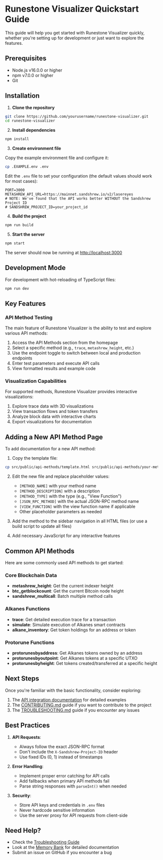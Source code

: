 # Runestone Visualizer Quickstart Guide

This guide will help you get started with Runestone Visualizer quickly, whether you're setting up for development or just want to explore the features.

## Prerequisites

- Node.js v16.0.0 or higher
- npm v7.0.0 or higher
- Git

## Installation

1. **Clone the repository**

```bash
git clone https://github.com/yourusername/runestone-visualizer.git
cd runestone-visualizer
```

2. **Install dependencies**

```bash
npm install
```

3. **Create environment file**

Copy the example environment file and configure it:

```bash
cp .EXAMPLE.env .env
```

Edit the `.env` file to set your configuration (the default values should work for most cases):

```
PORT=3000
METASHREW_API_URL=https://mainnet.sandshrew.io/v2/lasereyes
# NOTE: We've found that the API works better WITHOUT the Sandshrew Project ID
# SANDSHREW_PROJECT_ID=your_project_id
```

4. **Build the project**

```bash
npm run build
```

5. **Start the server**

```bash
npm start
```

The server should now be running at [http://localhost:3000](http://localhost:3000)

## Development Mode

For development with hot-reloading of TypeScript files:

```bash
npm run dev
```

## Key Features

### API Method Testing

The main feature of Runestone Visualizer is the ability to test and explore various API methods:

1. Access the API Methods section from the homepage
2. Select a specific method (e.g., `trace`, `metashrew_height`, etc.)
3. Use the endpoint toggle to switch between local and production endpoints
4. Enter test parameters and execute API calls
5. View formatted results and example code

### Visualization Capabilities

For supported methods, Runestone Visualizer provides interactive visualizations:

1. Explore trace data with 3D visualizations
2. View transaction flows and token transfers
3. Analyze block data with interactive charts
4. Export visualizations for documentation

## Adding a New API Method Page

To add documentation for a new API method:

1. Copy the template file:
```bash
cp src/public/api-methods/template.html src/public/api-methods/your-method-name.html
```

2. Edit the new file and replace placeholder values:
   - `[METHOD_NAME]` with your method name
   - `[METHOD_DESCRIPTION]` with a description
   - `[METHOD_TYPE]` with the type (e.g., "View Function")
   - `[JSON_RPC_METHOD]` with the actual JSON-RPC method name
   - `[VIEW_FUNCTION]` with the view function name if applicable
   - Other placeholder parameters as needed

3. Add the method to the sidebar navigation in all HTML files (or use a build script to update all files)

4. Add necessary JavaScript for any interactive features

## Common API Methods

Here are some commonly used API methods to get started:

### Core Blockchain Data

- **metashrew_height**: Get the current indexer height
- **btc_getblockcount**: Get the current Bitcoin node height
- **sandshrew_multicall**: Batch multiple method calls

### Alkanes Functions

- **trace**: Get detailed execution trace for a transaction
- **simulate**: Simulate execution of Alkanes smart contracts
- **alkane_inventory**: Get token holdings for an address or token

### Protorune Functions

- **protorunesbyaddress**: Get Alkanes tokens owned by an address
- **protorunesbyoutpoint**: Get Alkanes tokens at a specific UTXO
- **protorunesbyheight**: Get tokens created/transferred at a specific height

## Next Steps

Once you're familiar with the basic functionality, consider exploring:

1. The [API integration documentation](../memory-bank/metashrew-api-examples.md) for detailed examples
2. The [CONTRIBUTING.md](../CONTRIBUTING.md) guide if you want to contribute to the project
3. The [TROUBLESHOOTING.md](./TROUBLESHOOTING.md) guide if you encounter any issues

## Best Practices

1. **API Requests**:
   - Always follow the exact JSON-RPC format
   - Don't include the `X-Sandshrew-Project-ID` header
   - Use fixed IDs (0, 1) instead of timestamps

2. **Error Handling**:
   - Implement proper error catching for API calls
   - Add fallbacks when primary API methods fail
   - Parse string responses with `parseInt()` when needed

3. **Security**:
   - Store API keys and credentials in `.env` files
   - Never hardcode sensitive information
   - Use the server proxy for API requests from client-side

## Need Help?

- Check the [Troubleshooting Guide](./TROUBLESHOOTING.md)
- Look at the [Memory Bank](../memory-bank/) for detailed documentation
- Submit an issue on GitHub if you encounter a bug
